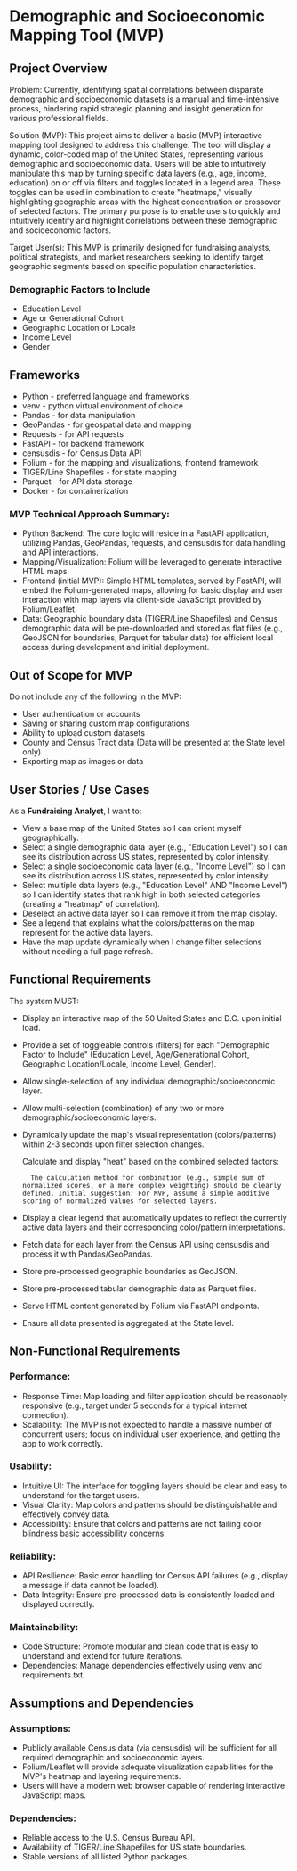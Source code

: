 # Demographic and Socioeconomic Mapping Tool (MVP)

## Project Overview

Problem: Currently, identifying spatial correlations between disparate demographic and socioeconomic datasets is a manual and time-intensive process, hindering rapid strategic planning and insight generation for various professional fields.

Solution (MVP): This project aims to deliver a basic (MVP) interactive mapping tool designed to address this challenge. The tool will display a dynamic, color-coded map of the United States, representing various demographic and socioeconomic data. Users will be able to intuitively manipulate this map by turning specific data layers (e.g., age, income, education) on or off via filters and toggles located in a legend area. These toggles can be used in combination to create "heatmaps," visually highlighting geographic areas with the highest concentration or crossover of selected factors. The primary purpose is to enable users to quickly and intuitively identify and highlight correlations between these demographic and socioeconomic factors.

Target User(s): This MVP is primarily designed for fundraising analysts, political strategists, and market researchers seeking to identify target geographic segments based on specific population characteristics.

### Demographic Factors to Include

* Education Level
* Age or Generational Cohort
* Geographic Location or Locale
* Income Level
* Gender

## Frameworks

* Python - preferred language and frameworks
* venv - python virtual environment of choice
* Pandas - for data manipulation
* GeoPandas - for geospatial data and mapping
* Requests - for API requests
* FastAPI - for backend framework
* censusdis - for Census Data API
* Folium - for the mapping and visualizations, frontend framework
* TIGER/Line Shapefiles - for state mapping
* Parquet - for API data storage
* Docker - for containerization

### MVP Technical Approach Summary:

* Python Backend: The core logic will reside in a FastAPI application, utilizing Pandas, GeoPandas, requests, and censusdis for data handling and API interactions.
* Mapping/Visualization: Folium will be leveraged to generate interactive HTML maps.
* Frontend (initial MVP): Simple HTML templates, served by FastAPI, will embed the Folium-generated maps, allowing for basic display and user interaction with map layers via client-side JavaScript provided by Folium/Leaflet.
* Data: Geographic boundary data (TIGER/Line Shapefiles) and Census demographic data will be pre-downloaded and stored as flat files (e.g., GeoJSON for boundaries, Parquet for tabular data) for efficient local access during development and initial deployment.

## Out of Scope for MVP

Do not include any of the following in the MVP:

* User authentication or accounts
* Saving or sharing custom map configurations
* Ability to upload custom datasets
* County and Census Tract data (Data will be presented at the State level only)
* Exporting map as images or data

## User Stories / Use Cases

As a **Fundraising Analyst**, I want to:

* View a base map of the United States so I can orient myself geographically.
* Select a single demographic data layer (e.g., "Education Level") so I can see its distribution across US states, represented by color intensity.
* Select a single socioeconomic data layer (e.g., "Income Level") so I can see its distribution across US states, represented by color intensity.
* Select multiple data layers (e.g., "Education Level" AND "Income Level") so I can identify states that rank high in both selected categories (creating a "heatmap" of correlation).
* Deselect an active data layer so I can remove it from the map display.
* See a legend that explains what the colors/patterns on the map represent for the active data layers.
* Have the map update dynamically when I change filter selections without needing a full page refresh.

## Functional Requirements

The system MUST:

* Display an interactive map of the 50 United States and D.C. upon initial load.
* Provide a set of toggleable controls (filters) for each "Demographic Factor to Include" (Education Level, Age/Generational Cohort, Geographic Location/Locale, Income Level, Gender).
* Allow single-selection of any individual demographic/socioeconomic layer.
* Allow multi-selection (combination) of any two or more demographic/socioeconomic layers.
* Dynamically update the map's visual representation (colors/patterns) within 2-3 seconds upon filter selection changes.

    Calculate and display "heat" based on the combined selected factors:

        The calculation method for combination (e.g., simple sum of normalized scores, or a more complex weighting) should be clearly defined. Initial suggestion: For MVP, assume a simple additive scoring of normalized values for selected layers.

* Display a clear legend that automatically updates to reflect the currently active data layers and their corresponding color/pattern interpretations.
* Fetch data for each layer from the Census API using censusdis and process it with Pandas/GeoPandas.
* Store pre-processed geographic boundaries as GeoJSON.
* Store pre-processed tabular demographic data as Parquet files.
* Serve HTML content generated by Folium via FastAPI endpoints.
* Ensure all data presented is aggregated at the State level.

## Non-Functional Requirements

### Performance:

* Response Time: Map loading and filter application should be reasonably responsive (e.g., target under 5 seconds for a typical internet connection).
* Scalability: The MVP is not expected to handle a massive number of concurrent users; focus on individual user experience, and getting the app to work correctly.

### Usability:

* Intuitive UI: The interface for toggling layers should be clear and easy to understand for the target users.
* Visual Clarity: Map colors and patterns should be distinguishable and effectively convey data.
* Accessibility: Ensure that colors and patterns are not failing color blindness basic accessibility concerns.

### Reliability:

* API Resilience: Basic error handling for Census API failures (e.g., display a message if data cannot be loaded).
* Data Integrity: Ensure pre-processed data is consistently loaded and displayed correctly.

### Maintainability:

* Code Structure: Promote modular and clean code that is easy to understand and extend for future iterations.
* Dependencies: Manage dependencies effectively using venv and requirements.txt.

## Assumptions and Dependencies

### Assumptions:

* Publicly available Census data (via censusdis) will be sufficient for all required demographic and socioeconomic layers.
* Folium/Leaflet will provide adequate visualization capabilities for the MVP's heatmap and layering requirements.
* Users will have a modern web browser capable of rendering interactive JavaScript maps.

### Dependencies:

* Reliable access to the U.S. Census Bureau API.
* Availability of TIGER/Line Shapefiles for US state boundaries.
* Stable versions of all listed Python packages.
